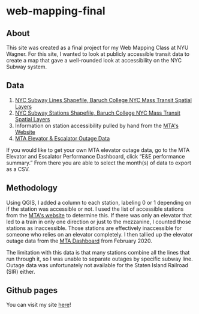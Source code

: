 # web-mapping-final

## About
This site was created as a final project for my Web Mapping Class at NYU Wagner. For this site, I wanted to look at publicly accessible transit data to create a map that gave a well-rounded look at accessibility on the NYC Subway system.

## Data
1. [NYC Subway Lines Shapefile, Baruch College NYC Mass Transit Spatial Layers](https://www.baruch.cuny.edu/confluence/pages/viewpage.action?pageId=28016896)
2. [NYC Subway Stations Shapefile, Baruch College NYC Mass Transit Spatial Layers](https://www.baruch.cuny.edu/confluence/pages/viewpage.action?pageId=28016896)
3. Information on station accessibility pulled by hand from the [MTA's Website](http://web.mta.info/accessibility/stations.htm)
4. [MTA Elevator & Escalator Outage Data](http://eedashboard.mta.info/)

If you would like to get your own MTA elevator outage data, go to the MTA Elevator and Escalator Performance Dashboard, click “E&E performance summary.” From there you are able to select the month(s) of data to export as a CSV.

## Methodology
Using QGIS, I added a column to each station, labeling 0 or 1 depending on if the station was accessible or not. I used the list of accessible stations from the [MTA's website](http://web.mta.info/accessibility/stations.htm) to determine this. If there was only an elevator that led to a train in only one direction or just to the mezzanine, I counted those stations as inaccessible. Those stations are effectively inaccessible for someone who relies on an elevator completely. I then tallied up the elevator outage data from the [MTA Dashboard](http://eedashboard.mta.info/) from February 2020.

The limitation with this data is that many stations combine all the lines that run through it, so I was unable to separate outages by specific subway line. Outage data was unfortunately not available for the Staten Island Railroad (SIR) either.

## Github pages
You can visit my site [here](https://olivialimone.github.io/web-mapping-final/)!
